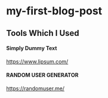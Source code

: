 # my-first-blog-post
## Tools Which I Used
#### Simply Dummy Text
https://www.lipsum.com/ 
#### RANDOM USER GENERATOR
 https://randomuser.me/
